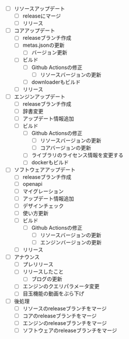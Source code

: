 - [ ] リソースアップデート
  - [ ] releaseにマージ
  - [ ] リリース
- [ ] コアアップデート
  - [ ] releaseブランチ作成
  - [ ] metas.jsonの更新
    - [ ] バージョン更新
  - [ ] ビルド
    - [ ] Github Actionsの修正
      - [ ] リソースバージョンの更新
    - [ ] downloaderもビルド
  - [ ] リリース
- [ ] エンジンアップデート
  - [ ] releaseブランチ作成
  - [ ] 辞書変更
  - [ ] アップデート情報追加
  - [ ] ビルド
    - [ ] Github Actionsの修正
      - [ ] リソースバージョンの更新
      - [ ] コアバージョンの更新
    - [ ] ライブラリのライセンス情報を変更する
    - [ ] dockerもビルド
- [ ] ソフトウェアアップデート
  - [ ] releaseブランチ作成
  - [ ] openapi
  - [ ] マイグレーション
  - [ ] アップデート情報追加
  - [ ] デザインチェック
  - [ ] 使い方更新
  - [ ] ビルド
    - [ ] Github Actionsの修正
      - [ ] リソースバージョンの更新
      - [ ] エンジンバージョンの更新
  - [ ] リリース
- [ ] アナウンス
  - [ ] プレリリース
  - [ ] リリースしたこと
    - [ ] ブログの更新
  - [ ] エンジンのクエリパラメータ変更
  - [ ] 目玉機能の動画をぶら下げ
- [ ] 後処理
  - [ ] リソースのreleaseブランチをマージ
  - [ ] コアのreleaseブランチをマージ
  - [ ] エンジンのreleaseブランチをマージ
  - [ ] ソフトウェアのreleaseブランチをマージ
